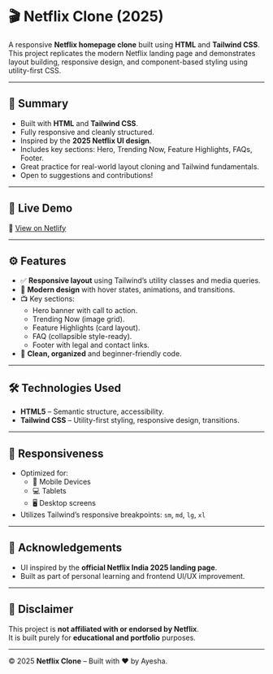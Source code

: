 # 🎬 Netflix Clone (2025)

A responsive **Netflix homepage clone** built using **HTML** and **Tailwind CSS**.  
This project replicates the modern Netflix landing page and demonstrates layout building, responsive design, and component-based styling using utility-first CSS.

---

## 📌 Summary

- Built with **HTML** and **Tailwind CSS**.
- Fully responsive and cleanly structured.
- Inspired by the **2025 Netflix UI design**.
- Includes key sections: Hero, Trending Now, Feature Highlights, FAQs, Footer.
- Great practice for real-world layout cloning and Tailwind fundamentals.
- Open to suggestions and contributions!

---

## 🚀 Live Demo

🔗 [View on Netlify](https://aayesshaa.netlify.app/)

---

## ⚙️ Features

- ✅ **Responsive layout** using Tailwind’s utility classes and media queries.
- 💅 **Modern design** with hover states, animations, and transitions.
- 📺 Key sections:
  - Hero banner with call to action.
  - Trending Now (image grid).
  - Feature Highlights (card layout).
  - FAQ (collapsible style-ready).
  - Footer with legal and contact links.
- 🧼 **Clean, organized** and beginner-friendly code.

---

## 🛠 Technologies Used

- **HTML5** – Semantic structure, accessibility.
- **Tailwind CSS** – Utility-first styling, responsive design, transitions.

---

## 📱 Responsiveness

- Optimized for:
  - 📱 Mobile Devices
  - 💻 Tablets
  - 🖥️ Desktop screens
- Utilizes Tailwind’s responsive breakpoints: `sm`, `md`, `lg`, `xl`

---

## 🙏 Acknowledgements

- UI inspired by the **official Netflix India 2025 landing page**.
- Built as part of personal learning and frontend UI/UX improvement.

---

## 📌 Disclaimer

This project is **not affiliated with or endorsed by Netflix**.  
It is built purely for **educational and portfolio** purposes.

---

&copy; 2025 **Netflix Clone** – Built with ❤️ by Ayesha.

